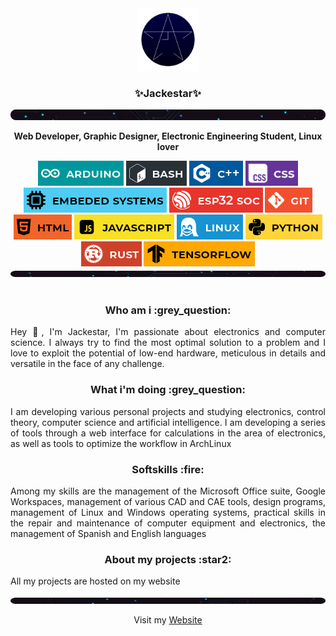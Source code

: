 <div align="center">
<img src="./logos/DarkBlue.png" width="100" alt="logo" title="Jackestar"/>
</div>
<h3 align="center">✨Jackestar✨</h3>

![line](banners/linea.png)

<p align="center"><b>Web Developer, Graphic Designer, Electronic Engineering Student, Linux lover</b></p>
<div align="center">
<img src="./banners/arduino.png"/>
<img src="./banners/bash.png"/>
<img src="./banners/cpp.png"/>
<img src="./banners/css.png"/>
<img src="./banners/embed.png"/>
<img src="./banners/esp32.png"/>
<img src="./banners/git.png"/>
<img src="./banners/html.png"/>
<img src="./banners/javascript.png"/>
<img src="./banners/linux.png"/>
<img src="./banners/python.png"/>
<img src="./banners/rust.png"/>
<img src="./banners/tensorflow.png"/>
</div>
<div align="center">
<img src="./banners/lineb.png" width="550px" height="10px"/>
</div>

<br>

<h3 align="center">Who am i :grey_question: </h3>

<p align="justify">Hey 👋, I'm Jackestar, I'm passionate about electronics and computer science. I always try to find the most optimal solution to a problem and I love to exploit the potential of low-end hardware, meticulous in details and versatile in the face of any challenge.</p>

<h3 align="center">What i'm doing :grey_question: </h3>

<p align="justify">I am developing various personal projects and studying electronics, control theory, computer science and artificial intelligence. I am developing a series of tools through a web interface for calculations in the area of ​​electronics, as well as tools to optimize the workflow in ArchLinux</p>

<h3 align="center">Softskills :fire: </h3>

<p align="justify">Among my skills are the management of the Microsoft Office suite, Google Workspaces, management of various CAD and CAE tools, design programs, management of Linux and Windows operating systems, practical skills in the repair and maintenance of computer equipment and electronics, the management of Spanish and English languages</p>

<h3 align="center">About my projects :star2: </h3>

<p align="justify">All my projects are hosted on my website</p>


<div align="center">
<img src="./banners/linec.png" width="550px" height="10px"/>
</div>

<p align="center">Visit my <a href="https://jackestar.netlify.app/">Website</a> </p>